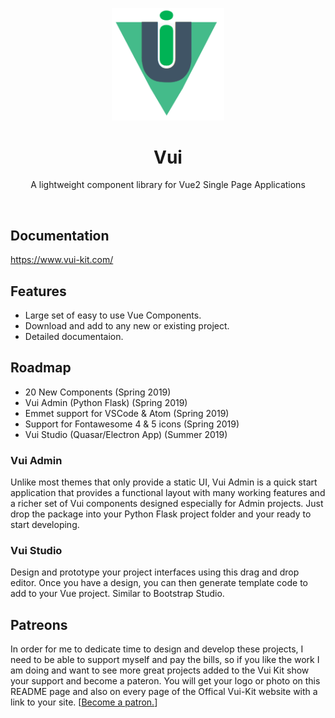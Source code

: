 <p align="center">
  <a href="https://www.vui-kit.com/">
    <img src="vui-logo.png" width="180px" />
  </a>

  <h1 align="center">Vui</h1>

  <p align="center">
    A lightweight component library for Vue2 Single Page Applications
  </p>
</p>

<br>

## Documentation

<https://www.vui-kit.com/>

## Features
- Large set of easy to use Vue Components.
- Download and add to any new or existing project.
- Detailed documentaion.

## Roadmap
- 20 New Components (Spring 2019)
- Vui Admin (Python Flask) (Spring 2019)
- Emmet support for VSCode & Atom (Spring 2019)
- Support for Fontawesome 4 & 5 icons (Spring 2019)
- Vui Studio (Quasar/Electron App) (Summer 2019)

### Vui Admin
Unlike most themes that only provide a static UI, Vui Admin is a quick start application that provides a functional layout with many working features and a richer set of Vui components designed especially for Admin projects. Just drop the package into your Python Flask project folder and your ready to start developing.

### Vui Studio
Design and prototype your project interfaces using this drag and drop editor. Once you have a design, you can then generate
template code to add to your Vue project. Similar to Bootstrap Studio.

## Patreons
In order for me to dedicate time to design and develop these projects, I need to be able to support myself and pay the bills, so if you like the work I am doing and want to see more great projects added to the Vui Kit show your support and
become a pateron. You will get your logo or photo on this README page and also on every page of the Offical Vui-Kit website with a link to your site. [<a href="https://www.patreon.com/joe_lomoglio">Become a patron.</a>]
